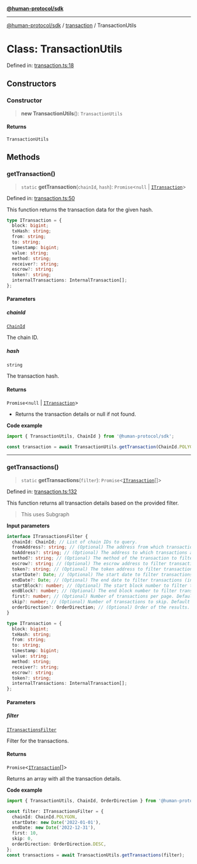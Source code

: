 [**@human-protocol/sdk**](../../README.md)

***

[@human-protocol/sdk](../../modules.md) / [transaction](../README.md) / TransactionUtils

# Class: TransactionUtils

Defined in: [transaction.ts:18](https://github.com/humanprotocol/human-protocol/blob/57c781c4208fceea534a5c18b81692eb57100170/packages/sdk/typescript/human-protocol-sdk/src/transaction.ts#L18)

## Constructors

### Constructor

> **new TransactionUtils**(): `TransactionUtils`

#### Returns

`TransactionUtils`

## Methods

### getTransaction()

> `static` **getTransaction**(`chainId`, `hash`): `Promise`\<`null` \| [`ITransaction`](../../interfaces/interfaces/ITransaction.md)\>

Defined in: [transaction.ts:50](https://github.com/humanprotocol/human-protocol/blob/57c781c4208fceea534a5c18b81692eb57100170/packages/sdk/typescript/human-protocol-sdk/src/transaction.ts#L50)

This function returns the transaction data for the given hash.

```ts
type ITransaction = {
  block: bigint;
  txHash: string;
  from: string;
  to: string;
  timestamp: bigint;
  value: string;
  method: string;
  receiver?: string;
  escrow?: string;
  token?: string;
  internalTransactions: InternalTransaction[];
};
```

#### Parameters

##### chainId

[`ChainId`](../../enums/enumerations/ChainId.md)

The chain ID.

##### hash

`string`

The transaction hash.

#### Returns

`Promise`\<`null` \| [`ITransaction`](../../interfaces/interfaces/ITransaction.md)\>

- Returns the transaction details or null if not found.

**Code example**

```ts
import { TransactionUtils, ChainId } from '@human-protocol/sdk';

const transaction = await TransactionUtils.getTransaction(ChainId.POLYGON, '0x62dD51230A30401C455c8398d06F85e4EaB6309f');
```

***

### getTransactions()

> `static` **getTransactions**(`filter`): `Promise`\<[`ITransaction`](../../interfaces/interfaces/ITransaction.md)[]\>

Defined in: [transaction.ts:132](https://github.com/humanprotocol/human-protocol/blob/57c781c4208fceea534a5c18b81692eb57100170/packages/sdk/typescript/human-protocol-sdk/src/transaction.ts#L132)

This function returns all transaction details based on the provided filter.

> This uses Subgraph

**Input parameters**

```ts
interface ITransactionsFilter {
  chainId: ChainId; // List of chain IDs to query.
  fromAddress?: string; // (Optional) The address from which transactions are sent.
  toAddress?: string; // (Optional) The address to which transactions are sent.
  method?: string; // (Optional) The method of the transaction to filter by.
  escrow?: string; // (Optional) The escrow address to filter transactions.
  token?: string; // (Optional) The token address to filter transactions.
  startDate?: Date; // (Optional) The start date to filter transactions (inclusive).
  endDate?: Date; // (Optional) The end date to filter transactions (inclusive).
  startBlock?: number; // (Optional) The start block number to filter transactions (inclusive).
  endBlock?: number; // (Optional) The end block number to filter transactions (inclusive).
  first?: number; // (Optional) Number of transactions per page. Default is 10.
  skip?: number; // (Optional) Number of transactions to skip. Default is 0.
  orderDirection?: OrderDirection; // (Optional) Order of the results. Default is DESC.
}
```

```ts
type ITransaction = {
  block: bigint;
  txHash: string;
  from: string;
  to: string;
  timestamp: bigint;
  value: string;
  method: string;
  receiver?: string;
  escrow?: string;
  token?: string;
  internalTransactions: InternalTransaction[];
};
```

#### Parameters

##### filter

[`ITransactionsFilter`](../../interfaces/interfaces/ITransactionsFilter.md)

Filter for the transactions.

#### Returns

`Promise`\<[`ITransaction`](../../interfaces/interfaces/ITransaction.md)[]\>

Returns an array with all the transaction details.

**Code example**

```ts
import { TransactionUtils, ChainId, OrderDirection } from '@human-protocol/sdk';

const filter: ITransactionsFilter = {
  chainId: ChainId.POLYGON,
  startDate: new Date('2022-01-01'),
  endDate: new Date('2022-12-31'),
  first: 10,
  skip: 0,
  orderDirection: OrderDirection.DESC,
};
const transactions = await TransactionUtils.getTransactions(filter);
```
